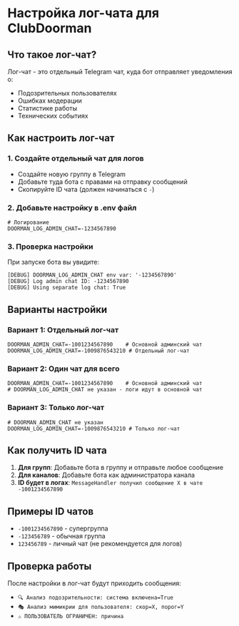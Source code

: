 # Настройка лог-чата для ClubDoorman

## Что такое лог-чат?

Лог-чат - это отдельный Telegram чат, куда бот отправляет уведомления о:
- Подозрительных пользователях
- Ошибках модерации
- Статистике работы
- Технических событиях

## Как настроить лог-чат

### 1. Создайте отдельный чат для логов
- Создайте новую группу в Telegram
- Добавьте туда бота с правами на отправку сообщений
- Скопируйте ID чата (должен начинаться с `-`)

### 2. Добавьте настройку в .env файл
```env
# Логирование
DOORMAN_LOG_ADMIN_CHAT=-1234567890
```

### 3. Проверка настройки
При запуске бота вы увидите:
```
[DEBUG] DOORMAN_LOG_ADMIN_CHAT env var: '-1234567890'
[DEBUG] Log admin chat ID: -1234567890
[DEBUG] Using separate log chat: True
```

## Варианты настройки

### Вариант 1: Отдельный лог-чат
```env
DOORMAN_ADMIN_CHAT=-1001234567890    # Основной админский чат
DOORMAN_LOG_ADMIN_CHAT=-1009876543210 # Отдельный лог-чат
```

### Вариант 2: Один чат для всего
```env
DOORMAN_ADMIN_CHAT=-1001234567890    # Основной админский чат
# DOORMAN_LOG_ADMIN_CHAT не указан - логи идут в основной чат
```

### Вариант 3: Только лог-чат
```env
# DOORMAN_ADMIN_CHAT не указан
DOORMAN_LOG_ADMIN_CHAT=-1009876543210 # Только лог-чат
```

## Как получить ID чата

1. **Для групп**: Добавьте бота в группу и отправьте любое сообщение
2. **Для каналов**: Добавьте бота как администратора канала
3. **ID будет в логах**: `MessageHandler получил сообщение X в чате -1001234567890`

## Примеры ID чатов

- `-1001234567890` - супергруппа
- `-123456789` - обычная группа  
- `123456789` - личный чат (не рекомендуется для логов)

## Проверка работы

После настройки в лог-чат будут приходить сообщения:
- `🔍 Анализ подозрительности: система включена=True`
- `🎭 Анализ мимикрии для пользователя: скор=X, порог=Y`
- `⚠️ ПОЛЬЗОВАТЕЛЬ ОГРАНИЧЕН: причина` 